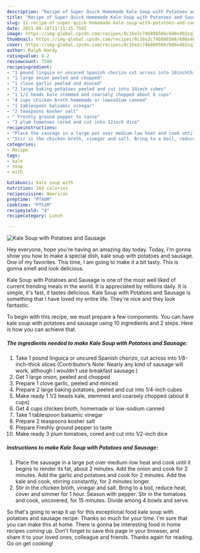 ```yaml
---
description: "Recipe of Super Quick Homemade Kale Soup with Potatoes and Sausage"
title: "Recipe of Super Quick Homemade Kale Soup with Potatoes and Sausage"
slug: 11-recipe-of-super-quick-homemade-kale-soup-with-potatoes-and-sausage
date: 2021-08-18T11:11:15.759Z
image: https://img-global.cpcdn.com/recipes/8c16e2c74b886566/680x482cq70/kale-soup-with-potatoes-and-sausage-recipe-main-photo.jpg
thumbnail: https://img-global.cpcdn.com/recipes/8c16e2c74b886566/680x482cq70/kale-soup-with-potatoes-and-sausage-recipe-main-photo.jpg
cover: https://img-global.cpcdn.com/recipes/8c16e2c74b886566/680x482cq70/kale-soup-with-potatoes-and-sausage-recipe-main-photo.jpg
author: Ralph Hardy
ratingvalue: 4.2
reviewcount: 7580
recipeingredient:
- "1 pound linguia or uncured Spanish chorizo cut across into 18inchthick slices Contributors Note Nearly any kind of sausage will work although I wouldnt use breakfast sausage"
- "1 large onion peeled and chopped"
- "1 clove garlic peeled and minced"
- "2 large baking potatoes peeled and cut into 14inch cubes"
- "1 1/2 heads kale stemmed and coarsely chopped about 6 cups"
- "4 cups chicken broth homemade or lowsodium canned"
- "1 tablespoon balsamic vinegar"
- "2 teaspoons kosher salt"
- " Freshly ground pepper to taste"
- "3 plum tomatoes cored and cut into 12inch dice"
recipeinstructions:
- "Place the sausage in a large pot over medium-low heat and cook until it begins to render its fat, about 2 minutes. Add the onion and cook for 2 minutes. Add the garlic and potatoes and cook for 2 minutes. Add the kale and cook, stirring constantly, for 2 minutes longer."
- "Stir in the chicken broth, vinegar and salt. Bring to a boil, reduce heat, cover and simmer for 1 hour. Season with pepper. Stir in the tomatoes and cook, uncovered, for 15 minutes. Divide among 4 bowls and serve."
categories:
- Recipe
tags:
- kale
- soup
- with

katakunci: kale soup with 
nutrition: 164 calories
recipecuisine: American
preptime: "PT40M"
cooktime: "PT51M"
recipeyield: "4"
recipecategory: Lunch

---
```



![Kale Soup with Potatoes and Sausage](https://img-global.cpcdn.com/recipes/8c16e2c74b886566/680x482cq70/kale-soup-with-potatoes-and-sausage-recipe-main-photo.jpg)

Hey everyone, hope you're having an amazing day today. Today, I'm gonna show you how to make a special dish, kale soup with potatoes and sausage. One of my favorites. This time, I am going to make it a bit tasty. This is gonna smell and look delicious.



Kale Soup with Potatoes and Sausage is one of the most well liked of current trending meals in the world. It is appreciated by millions daily. It is simple, it's fast, it tastes delicious. Kale Soup with Potatoes and Sausage is something that I have loved my entire life. They're nice and they look fantastic.


To begin with this recipe, we must prepare a few components. You can have kale soup with potatoes and sausage using 10 ingredients and 2 steps. Here is how you can achieve that.

<!--inarticleads1-->

##### The ingredients needed to make Kale Soup with Potatoes and Sausage:

1. Take 1 pound linguiça or uncured Spanish chorizo, cut across into 1/8-inch-thick slices (Contributor’s Note: Nearly any kind of sausage will work, although I wouldn’t use breakfast sausage.)
1. Get 1 large onion, peeled and chopped
1. Prepare 1 clove garlic, peeled and minced
1. Prepare 2 large baking potatoes, peeled and cut into 1/4-inch cubes
1. Make ready 1 1/2 heads kale, stemmed and coarsely chopped (about 6 cups)
1. Get 4 cups chicken broth, homemade or low-sodium canned
1. Take 1 tablespoon balsamic vinegar
1. Prepare 2 teaspoons kosher salt
1. Prepare  Freshly ground pepper to taste
1. Make ready 3 plum tomatoes, cored and cut into 1/2-inch dice




<!--inarticleads2-->

##### Instructions to make Kale Soup with Potatoes and Sausage:

1. Place the sausage in a large pot over medium-low heat and cook until it begins to render its fat, about 2 minutes. Add the onion and cook for 2 minutes. Add the garlic and potatoes and cook for 2 minutes. Add the kale and cook, stirring constantly, for 2 minutes longer.
1. Stir in the chicken broth, vinegar and salt. Bring to a boil, reduce heat, cover and simmer for 1 hour. Season with pepper. Stir in the tomatoes and cook, uncovered, for 15 minutes. Divide among 4 bowls and serve.




So that's going to wrap it up for this exceptional food kale soup with potatoes and sausage recipe. Thanks so much for your time. I'm sure that you can make this at home. There is gonna be interesting food in home recipes coming up. Don't forget to save this page in your browser, and share it to your loved ones, colleague and friends. Thanks again for reading. Go on get cooking!
